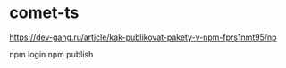 # comet-ts

https://dev-gang.ru/article/kak-publikovat-pakety-v-npm-fprs1nmt95/np

npm login
npm publish